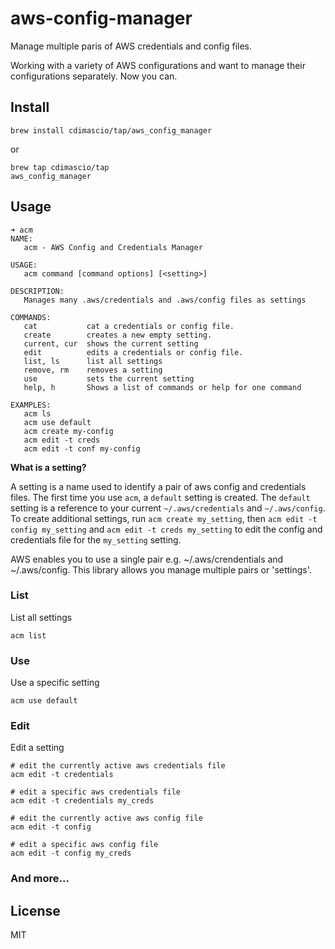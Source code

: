 # aws-config-manager

Manage multiple paris of AWS credentials and config files.

Working with a variety of AWS configurations and want to manage their configurations separately. Now you can.

## Install

```shell
brew install cdimascio/tap/aws_config_manager
```
or
```
brew tap cdimascio/tap
aws_config_manager
```

## Usage

```
➜ acm
NAME:
   acm - AWS Config and Credentials Manager

USAGE:
   acm command [command options] [<setting>]

DESCRIPTION:
   Manages many .aws/credentials and .aws/config files as settings

COMMANDS:
   cat           cat a credentials or config file.
   create        creates a new empty setting.
   current, cur  shows the current setting
   edit          edits a credentials or config file.
   list, ls      list all settings
   remove, rm    removes a setting
   use           sets the current setting
   help, h       Shows a list of commands or help for one command

EXAMPLES:
   acm ls
   acm use default
   acm create my-config
   acm edit -t creds
   acm edit -t conf my-config
```

**What is a setting?**

A setting is a name used to identify a pair of aws config and credentials files. The first time you use `acm`, a `default` setting is created. The `default` setting is a reference to your current `~/.aws/credentials` and `~/.aws/config`. To create additional settings, run `acm create my_setting`, then `acm edit -t config my_setting` and `acm edit -t creds my_setting` to edit the config and credentials file for the `my_setting` setting.

AWS enables you to use a single pair e.g. ~/.aws/crendentials and ~/.aws/config. This library allows you manage multiple pairs or 'settings'.



### List

List all settings

```
acm list
```

### Use

Use a specific setting

```
acm use default
```

### Edit

Edit a setting

```
# edit the currently active aws credentials file
acm edit -t credentials

# edit a specific aws credentials file
acm edit -t credentials my_creds

# edit the currently active aws config file
acm edit -t config

# edit a specific aws config file
acm edit -t config my_creds
```

### And more...

## License
MIT
